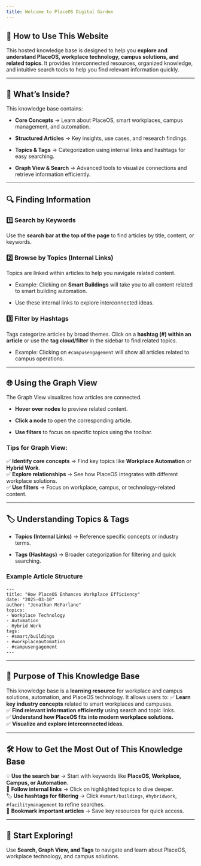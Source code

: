 ```yaml
---
title: Welcome to PlaceOS Digital Garden
---
```

## 🚀 How to Use This Website

This hosted knowledge base is designed to help you **explore and understand PlaceOS, workplace technology, campus solutions, and related topics**. It provides interconnected resources, organized knowledge, and intuitive search tools to help you find relevant information quickly.

---

## 📌 What’s Inside?

This knowledge base contains:

- **Core Concepts** → Learn about PlaceOS, smart workplaces, campus management, and automation.
    
- **Structured Articles** → Key insights, use cases, and research findings.
    
- **Topics & Tags** → Categorization using internal links and hashtags for easy searching.
    
- **Graph View & Search** → Advanced tools to visualize connections and retrieve information efficiently.
    

---

## 🔍 Finding Information

### **1️⃣ Search by Keywords**

Use the **search bar at the top of the page** to find articles by title, content, or keywords.

### **2️⃣ Browse by Topics (Internal Links)**

Topics are linked within articles to help you navigate related content.

- Example: Clicking on **Smart Buildings** will take you to all content related to smart building automation.
    
- Use these internal links to explore interconnected ideas.
    

### **3️⃣ Filter by Hashtags**

Tags categorize articles by broad themes. Click on a **hashtag (#) within an article** or use the **tag cloud/filter** in the sidebar to find related topics.

- Example: Clicking on `#campusengagement` will show all articles related to campus operations.
    

---

## 🌐 Using the Graph View

The Graph View visualizes how articles are connected.

- **Hover over nodes** to preview related content.
    
- **Click a node** to open the corresponding article.
    
- **Use filters** to focus on specific topics using the toolbar.
    

### **Tips for Graph View:**

✅ **Identify core concepts** → Find key topics like **Workplace Automation** or **Hybrid Work**.  
✅ **Explore relationships** → See how PlaceOS integrates with different workplace solutions.  
✅ **Use filters** → Focus on workplace, campus, or technology-related content.

---

## 🏷️ Understanding Topics & Tags

- **Topics (Internal Links)** → Reference specific concepts or industry terms.
    
- **Tags (Hashtags)** → Broader categorization for filtering and quick searching.
    

### **Example Article Structure**

```
---
title: "How PlaceOS Enhances Workplace Efficiency"
date: "2025-03-10"
author: "Jonathan McFarlane"
topics:
- Workplace Technology
- Automation
- Hybrid Work
tags:
- #smart/buildings
- #workplaceautomation
- #campusengagement
---
```

---

## 🎯 Purpose of This Knowledge Base

This knowledge base is a **learning resource** for workplace and campus solutions, automation, and PlaceOS technology. It allows users to: ✅ **Learn key industry concepts** related to smart workplaces and campuses.  
✅ **Find relevant information efficiently** using search and topic links.  
✅ **Understand how PlaceOS fits into modern workplace solutions.**  
✅ **Visualize and explore interconnected ideas.**

---

## 🛠️ How to Get the Most Out of This Knowledge Base

💡 **Use the search bar** → Start with keywords like **PlaceOS, Workplace, Campus, or Automation**.  
🔗 **Follow internal links** → Click on highlighted topics to dive deeper.  
🏷️ **Use hashtags for filtering** → Click `#smart/buildings`, `#hybridwork`, `#facilitymanagement` to refine searches.  
📌 **Bookmark important articles** → Save key resources for quick access.

---

## 🚀 Start Exploring!

Use **Search, Graph View, and Tags** to navigate and learn about PlaceOS, workplace technology, and campus solutions.